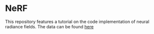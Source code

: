 # NeRF
This repository features a tutorial on the code implementation of neural radiance fields.
The data can be found <a href="https://ubarcelona-my.sharepoint.com/:f:/g/personal/npuriypu7_alumnes_ub_edu/EqrUFJgn99hNhXp40HrrwmoBNpoYJz9iR0hNeVF_SfEehA?e=fK6zSQ">here</a>
